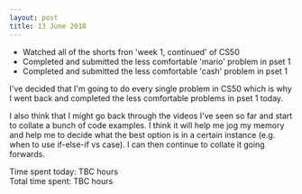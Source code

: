 ```yaml
---
layout: post
title: 13 June 2018
---
```


* Watched all of the shorts fron 'week 1, continued' of CS50
* Completed and submitted the less comfortable 'mario' problem in pset 1
* Completed and submitted the less comfortable 'cash' problem in pset 1

I've decided that I'm going to do every single problem in CS50 which is why I went back and completed the less comfortable problems in pset 1 today. 

I also think that I might go back through the videos I've seen so far and start to collate a bunch of code examples. I think it will help me jog my memory and help me to decide what the best option is in a certain instance (e.g. when to use if-else-if vs case). I can then continue to collate it going forwards.

Time spent today: TBC hours  
Total time spent: TBC hours  